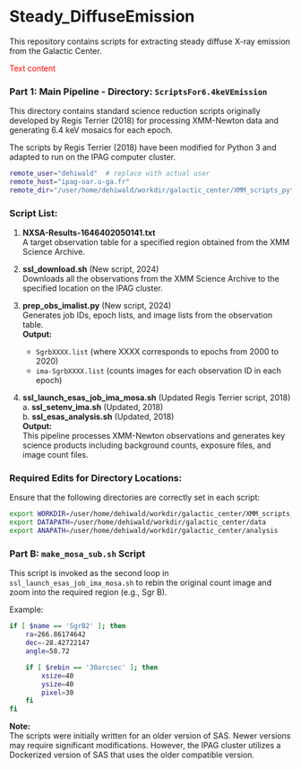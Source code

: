 
# Steady_DiffuseEmission
This repository contains scripts for extracting steady diffuse X-ray emission from the Galactic Center.


<span style="color:red">
Text content
</span>



### Part 1: Main Pipeline - Directory: `ScriptsFor6.4keVEmission`


This directory contains standard science reduction scripts originally developed by Regis Terrier (2018) for processing XMM-Newton data and generating 6.4 keV mosaics for each epoch.

The scripts by Regis Terrier (2018) have been modified for Python 3 and adapted to run on the IPAG computer cluster.


```bash
remote_user="dehiwald"  # replace with actual user
remote_host="ipag-oar.u-ga.fr"
remote_dir="/user/home/dehiwald/workdir/galactic_center/XMM_scripts_python"  # replace with the local directory 
```


### Script List:
1. **NXSA-Results-1646402050141.txt**  
   A target observation table for a specified region obtained from the XMM Science Archive.

2. **ssl_download.sh** (New script, 2024)  
   Downloads all the observations from the XMM Science Archive to the specified location on the IPAG cluster.

3. **prep_obs_imalist.py** (New script, 2024)  
   Generates job IDs, epoch lists, and image lists from the observation table.  
   **Output:**  
   - `SgrbXXXX.list` (where XXXX corresponds to epochs from 2000 to 2020)  
   - `ima-SgrbXXXX.list` (counts images for each observation ID in each epoch)

4. **ssl_launch_esas_job_ima_mosa.sh** (Updated Regis Terrier script, 2018)  
   a. **ssl_setenv_ima.sh** (Updated, 2018)  
   b. **ssl_esas_analysis.sh** (Updated, 2018)  
   **Output:**  
   This pipeline processes XMM-Newton observations and generates key science products including background counts, exposure files, and image count files.

### Required Edits for Directory Locations:
Ensure that the following directories are correctly set in each script:


```bash
export WORKDIR=/user/home/dehiwald/workdir/galactic_center/XMM_scripts_python
export DATAPATH=/user/home/dehiwald/workdir/galactic_center/data
export ANAPATH=/user/home/dehiwald/workdir/galactic_center/analysis
```


### Part B: `make_mosa_sub.sh` Script
This script is invoked as the second loop in `ssl_launch_esas_job_ima_mosa.sh` to rebin the original count image and zoom into the required region (e.g., Sgr B). 

Example:

```bash
if [ $name == 'SgrB2' ]; then
    ra=266.86174642
    dec=-28.42722147
    angle=58.72

    if [ $rebin == '30arcsec' ]; then
        xsize=40
        ysize=40
        pixel=30
    fi
fi
```

**Note:**  
The scripts were initially written for an older version of SAS. Newer versions may require significant modifications. However, the IPAG cluster utilizes a Dockerized version of SAS that uses the older compatible version.
